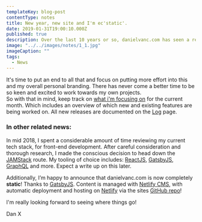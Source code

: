 ```yaml
---
templateKey: blog-post
contentType: notes
title: New year, new site and I'm ec'static'.
date: 2019-01-31T19:00:10.000Z
published: true
description: Over the last 10 years or so, danielvanc.com has seen a re-design or 2. Infact, 7 or 8 is probably a more accurate figure. Something I'm ashamed of, because a common theme in which I've failed on with every re-launch, is committing myself to maintaining it. Though the previous iterations have done pretty well (if feedback is anything to go by), the effort and time I've initially put in to each one, has simply gone to waste. So I admit, I've struggled with my own site.
image: "../../images/notes/1_1.jpg"
imageCaption: ""
tags:
  - News
---
```


It's time to put an end to all that and focus on putting more effort into this and my overall personal branding. There has never come a better time to be so keen and excited to work towards my own projects.  
So with that in mind, keep track on [what i'm focusing on](/now "what i'm currently focusing on") for the current month. Which includes an overview of which new and existing features are being worked on. All new releases are documented on the [Log](/log "Log") page.

### In other related news:

In mid 2018, I spent a considerable amount of time reviewing my current tech stack, for front-end development.  After careful consideration and thorough research, I made the conscious decision to head down the [JAMStack](https://jamstack.org/ "JAMStack") route. My tooling of choice includes: [ReactJS](https://reactjs.org/ "ReactJS"), [GatsbyJS](https://gatsbyjs.org/ "GatsbyJS"), [GraphQL](https://graphql.org/ "GraphQL") and more. Expect a write up on this later. 

Additionally, I’m happy to announce that danielvanc.com is now completely **static**! Thanks to [GatsbyJS](https://gatsbyjs.org/ "GatsbyJS"). Content is managed with [Netlify CMS](https://netlifycms.org/ "Netlify CMS"), with automatic deployment and hosting on [Netlify](https://netlify.com/ "Netlify") via the sites [GitHub repo](https://github.com/danielvanc/danielvanc.com "GitHub repo")!

I'm really looking forward to seeing where things go! 

Dan X
